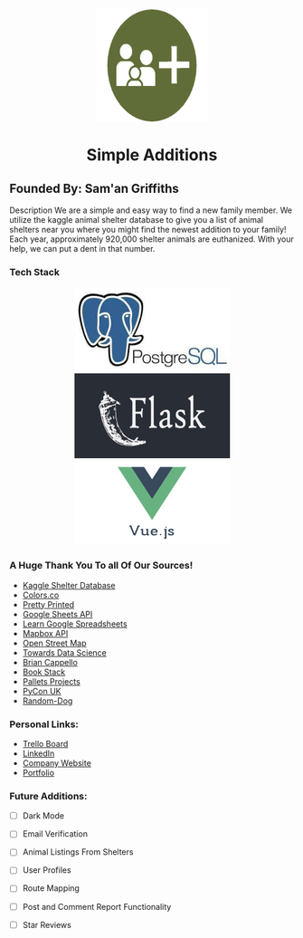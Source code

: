 <div align="center"><img src="./z_img/simple_additions_logo.png" alt="Simple Additions Logo" height="200vw" width="200vw"></div>
<h1 align='center'>Simple Additions</h1>

## Founded By: Sam'an Griffiths

Description
We are a simple and easy way to find a new family member. We utilize the kaggle animal shelter database to give you a list of animal shelters near you where you might find the newest addition to your family! Each year, approximately 920,000 shelter animals are euthanized. With your help, we can put a dent in that number.


### Tech Stack
<div align="center">
<img src="./z_img/psql.jpeg" alt="Simple Additions Logo" height="150vh" width="275vw">
<img src="./z_img/flask-1.png" alt="Simple Additions Logo" height="150vh" width="275vw">
<img src="./z_img/vuejs-logo.jpeg" alt="Simple Additions Logo" height="150vh" width="275vw">
</div>

### A Huge Thank You To all Of Our Sources!
- [Kaggle Shelter Database](https://www.kaggle.com/aaronschlegel/petfinder-animal-shelters-database/version/4)
- [Colors.co](https://coolors.co/606c38-283618-fefae0-dda15e-bc6c25)
- [Pretty Printed](https://www.youtube.com/watch?v=TLgVEBuQURA)
- [Google Sheets API](https://developers.google.com/sheets/api/quickstart/python)
- [Learn Google Spreadsheets](https://www.youtube.com/watch?v=4ssigWmExak)
- [Mapbox API](https://docs.mapbox.com/)
- [Open Street Map](https://www.openstreetmap.org/#map=7/39.602/-7.839)
- [Towards Data Science](https://towardsdatascience.com/keeping-things-secret-d9060c73089b)
- [Brian Cappello](https://github.com/briancappello/flask-react-spa/blob/master/backend/commands/db.py#L11-L61)
- [Book Stack](https://www.bookstack.cn/read/sqlalchemy-1.3/f301b95c63216ba3.md)
- [Pallets Projects](https://flask.palletsprojects.com/en/)
- [PyCon UK](https://www.youtube.com/watch?v=gJ7CnUX_7YQ)
- [Random-Dog](https://pypi.org/project/random-dog/)


### Personal Links:
- [Trello Board](https://trello.com/b/YhTDQTY6/simple-additions)
- [LinkedIn](https://www.linkedin.com/in/saman-griffiths/)
- [Company Website]()
- [Portfolio]()


### Future Additions:

- [ ] Dark Mode
- [ ] Email Verification
- [ ] Animal Listings From Shelters
- [ ] User Profiles
- [ ] Route Mapping
- [ ] Post and Comment Report Functionality
- [ ] Star Reviews

